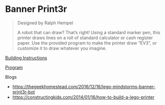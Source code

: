# Banner Print3r

> Designed by Ralph Hempel
>
> A robot that can draw? That’s right! Using a standard marker pen, this printer draws lines on a roll of standard calculator or cash register paper. Use the provided program to make the printer draw “EV3”, or customize it to draw whatever you imagine.

[Building Instructions](https://www.lego.com/cdn/cs/set/assets/blt18fd6ecf0dc4d30f/BANNER_PRINT3R.pdf)

[Program](https://drive.google.com/file/d/0BwSmKAWpoilXUGxub0QzTnhaVHc/edit)

Blogs
- https://thegeekhomestead.com/2016/12/16/lego-mindstorms-banner-print3r-bot
- https://constructingkids.com/2014/01/16/how-to-build-a-lego-printer
